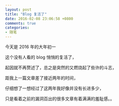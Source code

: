 ```yaml
---
layout: post
title: "Blog 复活了"
date: 2016-02-08 23:06:58 +0800
comments: true
categories: 
- 随笔
---
```


今天是 2016 年的大年初一

这个没有人看的 blog 悄悄的复活了，

起因就不再赘述了，总之是突然的又燃烧起了些许的斗志，

距我上一篇文章差了接近两年的时间，

仔细想了一想经过了这两年我好像并没有长进多少，

只是看着之前的漏洞百出的很多文章有着满满的羞耻感。。